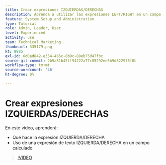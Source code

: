 ```yaml
---
title: Crear expresiones IZQUIERDAS/DERECHAS
description: Aprenda a utilizar las expresiones LEFT/RIGHT en un campo calculado en el Adobe [!DNL Workfront].
feature: System Setup and Administration
type: Tutorial
role: Admin, Leader, User
level: Experienced
activity: use
team: Technical Marketing
thumbnail: 335179.png
kt: 8885
exl-id: 6d0ad842-e354-465c-8b9c-88eb75d47fbc
source-git-commit: 2b9a31b45ff94222a77c05292ee5b9d8229f5f0b
workflow-type: tm+mt
source-wordcount: '46'
ht-degree: 0%

---
```


# Crear expresiones IZQUIERDAS/DERECHAS

En este vídeo, aprenderá:

* Qué hace la expresión IZQUIERDA/DERECHA
* Uso de una expresión de texto IZQUIERDA/DERECHA en un campo calculado

>[!VIDEO](https://video.tv.adobe.com/v/335179/?quality=12)
